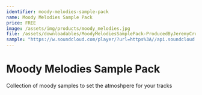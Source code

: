 ```yaml
---
identifier: moody-melodies-sample-pack
name: Moody Melodies Sample Pack
price: FREE
image: /assets/img/products/moody_melodies.jpg
file: /assets/downloadables/MoodyMelodiesSamplePack-ProducedByJeremyCruz.zip
sample: "https://w.soundcloud.com/player/?url=https%3A//api.soundcloud.com/playlists/1542061975&color=%23ff5500&auto_play=false&hide_related=false&show_comments=true&show_user=true&show_reposts=false&show_teaser=true&visual=true"
---
```


# Moody Melodies Sample Pack

Collection of moody samples to set the atmoshpere for your tracks
